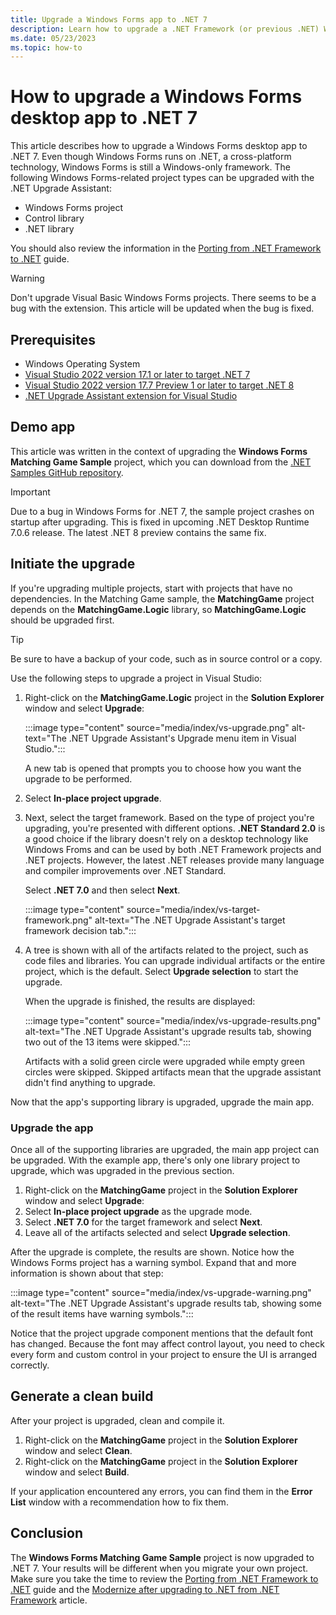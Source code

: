 ```yaml
---
title: Upgrade a Windows Forms app to .NET 7
description: Learn how to upgrade a .NET Framework (or previous .NET) Windows Forms application to .NET 7.
ms.date: 05/23/2023
ms.topic: how-to
---
```


# How to upgrade a Windows Forms desktop app to .NET 7

This article describes how to upgrade a Windows Forms desktop app to .NET 7. Even though Windows Forms runs on .NET, a cross-platform technology, Windows Forms is still a Windows-only framework. The following Windows Forms-related project types can be upgraded with the .NET Upgrade Assistant:

- Windows Forms project
- Control library
- .NET library

You should also review the information in the [Porting from .NET Framework to .NET](/dotnet/core/porting/) guide.

> [!WARNING]
> Don't upgrade Visual Basic Windows Forms projects. There seems to be a bug with the extension. This article will be updated when the bug is fixed.

## Prerequisites

- Windows Operating System
- [Visual Studio 2022 version 17.1 or later to target .NET 7](https://visualstudio.microsoft.com/downloads/)
- [Visual Studio 2022 version 17.7 Preview 1 or later to target .NET 8](https://visualstudio.microsoft.com/downloads/)
- [.NET Upgrade Assistant extension for Visual Studio](/dotnet/core/porting/upgrade-assistant-install#install-the-visual-studio-extension)

## Demo app

This article was written in the context of upgrading the **Windows Forms Matching Game Sample** project, which you can download from the [.NET Samples GitHub repository][winforms-sample].

> [!IMPORTANT]
> Due to a bug in Windows Forms for .NET 7, the sample project crashes on startup after upgrading. This is fixed in upcoming .NET Desktop Runtime 7.0.6 release. The latest .NET 8 preview contains the same fix.

## Initiate the upgrade

If you're upgrading multiple projects, start with projects that have no dependencies. In the Matching Game sample, the **MatchingGame** project depends on the **MatchingGame.Logic** library, so **MatchingGame.Logic** should be upgraded first.

> [!TIP]
> Be sure to have a backup of your code, such as in source control or a copy.

Use the following steps to upgrade a project in Visual Studio:

01. Right-click on the **MatchingGame.Logic** project in the **Solution Explorer** window and select **Upgrade**:

    :::image type="content" source="media/index/vs-upgrade.png" alt-text="The .NET Upgrade Assistant's Upgrade menu item in Visual Studio.":::

    A new tab is opened that prompts you to choose how you want the upgrade to be performed.

01. Select **In-place project upgrade**.
01. Next, select the target framework. Based on the type of project you're upgrading, you're presented with different options. **.NET Standard 2.0** is a good choice if the library doesn't rely on a desktop technology like Windows Froms and can be used by both .NET Framework projects and .NET projects. However, the latest .NET releases provide many language and compiler improvements over .NET Standard.

    Select **.NET 7.0** and then select **Next**.

    :::image type="content" source="media/index/vs-target-framework.png" alt-text="The .NET Upgrade Assistant's target framework decision tab.":::

01. A tree is shown with all of the artifacts related to the project, such as code files and libraries. You can upgrade individual artifacts or the entire project, which is the default. Select **Upgrade selection** to start the upgrade.

    When the upgrade is finished, the results are displayed:

    :::image type="content" source="media/index/vs-upgrade-results.png" alt-text="The .NET Upgrade Assistant's upgrade results tab, showing two out of the 13 items were skipped.":::

    Artifacts with a solid green circle were upgraded while empty green circles were skipped. Skipped artifacts mean that the upgrade assistant didn't find anything to upgrade.

Now that the app's supporting library is upgraded, upgrade the main app.

### Upgrade the app

Once all of the supporting libraries are upgraded, the main app project can be upgraded. With the example app, there's only one library project to upgrade, which was upgraded in the previous section.

01. Right-click on the **MatchingGame** project in the **Solution Explorer** window and select **Upgrade**:
01. Select **In-place project upgrade** as the upgrade mode.
01. Select **.NET 7.0** for the target framework and select **Next**.
01. Leave all of the artifacts selected and select **Upgrade selection**.

After the upgrade is complete, the results are shown. Notice how the Windows Forms project has a warning symbol. Expand that and more information is shown about that step:

:::image type="content" source="media/index/vs-upgrade-warning.png" alt-text="The .NET Upgrade Assistant's upgrade results tab, showing some of the result items have warning symbols.":::

Notice that the project upgrade component mentions that the default font has changed. Because the font may affect control layout, you need to check every form and custom control in your project to ensure the UI is arranged correctly.

## Generate a clean build

After your project is upgraded, clean and compile it.

01. Right-click on the **MatchingGame** project in the **Solution Explorer** window and select **Clean**.
01. Right-click on the **MatchingGame** project in the **Solution Explorer** window and select **Build**.

If your application encountered any errors, you can find them in the **Error List** window with a recommendation how to fix them.

<!--
### Visual Basic

Visual Basic language projects require extra configuration.

01. Import the configuration file _My Project\\Application.myapp_ setting. Notice that the `<Compile>` element uses the `Update` attribute instead of the `Include` attribute.

    ```xml
    <ItemGroup>
      <None Include="My Project\Application.myapp">
        <Generator>MyApplicationCodeGenerator</Generator>
        <LastGenOutput>Application.Designer.vb</LastGenOutput>
      </None>
      <Compile Update="My Project\Application.Designer.vb">
        <AutoGen>True</AutoGen>
        <DependentUpon>Application.myapp</DependentUpon>
        <DesignTime>True</DesignTime>
      </Compile>
    </ItemGroup>
    ```

01. Add the `<MyType>WindowsForms</MyType>` setting to the `<PropertyGroup>` element:

    ```xml
    <PropertyGroup>
      (contains settings previously described)

      <MyType>WindowsForms</MyType>
    </PropertyGroup>
    ```

    This setting imports the `My` namespace members Visual Basic programmers are familiar with.

01. Import the namespaces defined by your project.

    Visual Basic projects can automatically import namespaces into every code file. Copy the `<ItemGroup>` elements from the old project file that contain `<Import>` into the new file after the `</PropertyGroup>` closing tag.

    ```xml
    <ItemGroup>
      <Import Include="Microsoft.VisualBasic" />
      <Import Include="System" />
      <Import Include="System.Collections" />
      <Import Include="System.Collections.Generic" />
      <Import Include="System.Data" />
      <Import Include="System.Drawing" />
      <Import Include="System.Diagnostics" />
      <Import Include="System.Windows.Forms" />
      <Import Include="System.Linq" />
      <Import Include="System.Xml.Linq" />
      <Import Include="System.Threading.Tasks" />
    </ItemGroup>
    ```

    If you can't find any `<Import>` statements, or your project fails to compile, make sure you at least have the following `<Import>` statements defined in your project:

    ```xml
    <ItemGroup>
      <Import Include="System.Data" />
      <Import Include="System.Drawing" />
      <Import Include="System.Windows.Forms" />
    </ItemGroup>
    ```

01. From the original project, copy the `<Option*>` and `<StartupObject>` settings to the `<PropertyGroup>` element:

    ```xml
    <PropertyGroup>
      (contains settings previously described)

      <OptionExplicit>On</OptionExplicit>
      <OptionCompare>Binary</OptionCompare>
      <OptionStrict>Off</OptionStrict>
      <OptionInfer>On</OptionInfer>
      <StartupObject>MatchingGame.My.MyApplication</StartupObject>
    </PropertyGroup>
    ```

-->

## Conclusion

The **Windows Forms Matching Game Sample** project is now upgraded to .NET 7. Your results will be different when you migrate your own project. Make sure you take the time to review the [Porting from .NET Framework to .NET](/dotnet/core/porting/) guide and the [Modernize after upgrading to .NET from .NET Framework](/dotnet/core/porting/modernize) article.

[winforms-sample]: https://github.com/dotnet/samples/tree/main/windowsforms/matching-game

